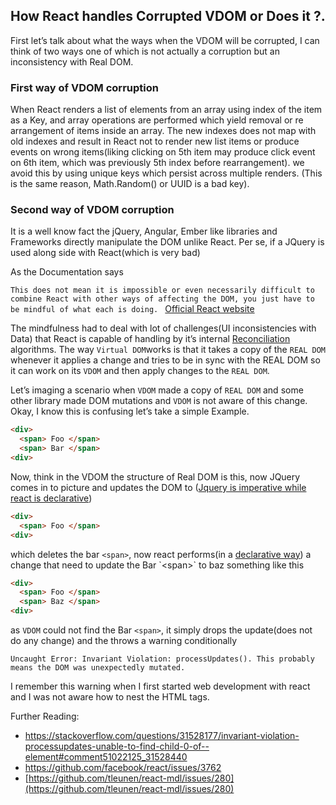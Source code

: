 ## How React handles Corrupted VDOM or Does it ?. 

First let’s talk about what the ways when the VDOM will be corrupted, I can think of two ways one of which is not actually a corruption but an inconsistency with Real DOM. 

### First way of VDOM corruption 

When React renders a list of elements from an array using index of the item as a Key, and array operations are performed which yield removal or re arrangement of items inside an array. The new indexes does not map with old indexes and result in React not to render new list items or produce events on wrong items(liking clicking on 5th item may produce click event on 6th item, which was previously 5th index before rearrangement). we avoid this by using unique keys which persist across multiple renders. (This is the same reason, Math.Random() or UUID is a bad key).


### Second way of VDOM corruption

It is a well know fact the jQuery, Angular, Ember like libraries and Frameworks directly manipulate the DOM unlike React. Per se, if a JQuery is used along side with React(which is very bad)

As the Documentation says

```This does not mean it is impossible or even necessarily difficult to combine React with other ways of affecting the DOM, you just have to be mindful of what each is doing. ```
[Official React website ](https://reactjs.org/docs/integrating-with-other-libraries.html)

The mindfulness had to deal with lot of challenges(UI inconsistencies with Data) that React is capable of handling by it’s internal [Reconciliation](https://reactjs.org/docs/reconciliation.html) algorithms. The way `Virtual DOM`works is that it takes a copy of the `REAL DOM` whenever it applies a change and tries to be in sync with the REAL DOM so it can work on its `VDOM` and then apply changes to the `REAL DOM`. 

Let’s imaging a scenario when `VDOM`  made a copy of `REAL DOM` and some other library made DOM mutations and `VDOM` is not aware of this change.  Okay, I know this is confusing let’s take a simple Example. 

``` html
<div> 
  <span> Foo </span>
  <span> Bar </span>
<div>
```
Now, think in the VDOM the structure of Real DOM is this, now JQuery comes in to picture and updates the DOM to 
([Jquery is imperative while react is declarative]([https://flaviocopes.com/react-declarative/](https://flaviocopes.com/react-declarative/)))

```html
<div> 
  <span> Foo </span>
<div>
```

which deletes the bar `<span>`, now react performs(in a [declarative way]([https://flaviocopes.com/react-declarative/](https://flaviocopes.com/react-declarative/))) a change that need to update the Bar `<span>` to baz something like this

```html
<div> 
  <span> Foo </span>
  <span> Baz </span>
<div>
```

as `VDOM` could not find the Bar `<span>`, it simply drops the update(does not do any change) and the throws a warning conditionally

``Uncaught Error: Invariant Violation: processUpdates(). This probably means the DOM was unexpectedly mutated.`` 

I remember this warning when I first started web development with react and I was not aware how to nest the HTML tags. 


Further Reading: 
- https://stackoverflow.com/questions/31528177/invariant-violation-processupdates-unable-to-find-child-0-of--element#comment51022125_31528440
- https://github.com/facebook/react/issues/3762
- [https://github.com/tleunen/react-mdl/issues/280](https://github.com/tleunen/react-mdl/issues/280)
